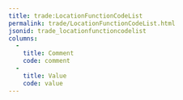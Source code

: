 ```yaml
---
title: trade:LocationFunctionCodeList
permalink: trade/LocationFunctionCodeList.html
jsonid: trade_locationfunctioncodelist
columns:
  - 
    title: Comment
    code: comment
  - 
    title: Value
    code: value
---
```

